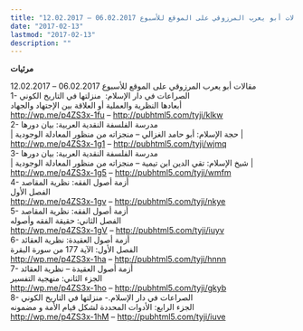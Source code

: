 ```yaml
---
title: "مقالات أبو يعرب المرزوقي على الموقع للأسبوع 06.02.2017 – 12.02.2017"
date: "2017-02-13"
lastmod: "2017-02-13"
description: ""
---
```

**مرئيات**

مقالات أبو يعرب المرزوقي على الموقع للأسبوع 06.02.2017 – 12.02.2017  
1- الصراعات في دار الإسلام:  منزلتها في التاريخ الكوني  
أبعادها النظرية والعملية أو العلاقة بين الإجتهاد والجهاد  
http://wp.me/p4ZS3x-1fu – http://pubhtml5.com/tyji/klkw  
2- مدرسة الفلسفة النقدية العربية: بيان دورها  
| حجة الإسلام: أبو حامد الغزالي – منجزاته من منظور المعادلة الوجودية |  
http://wp.me/p4ZS3x-1g1 – http://pubhtml5.com/tyji/wjmq  
3- مدرسة الفلسفة النقدية العربية: بيان دورها  
| شيخ الإسلام: تقي الدين ابن تيمية – منجزاته من منظور المعادلة الوجودية |  
http://wp.me/p4ZS3x-1g5 – http://pubhtml5.com/tyji/wmfm  
4- أزمة أصول الفقه: نظرية المقاصد  
الفصل الأول  
http://wp.me/p4ZS3x-1gv – http://pubhtml5.com/tyji/nkye  
5- أزمة أصول الفقه: نظرية المقاصد  
الفصل الثاني: حقيقة الفقه وأصوله  
http://wp.me/p4ZS3x-1gV – http://pubhtml5.com/tyji/iuyv  
6- أزمة أصول العقيدة: نظرية العقائد  
الفصل الأول: الآية 177 من سورة البقرة  
http://wp.me/p4ZS3x-1ha – http://pubhtml5.com/tyji/hnnn  
7- أزمة أصول العقيدة – نظرية العقائد  
الجزء الثاني: منهجية التفسير  
http://wp.me/p4ZS3x-1ho – http://pubhtml5.com/tyji/gkyb  
8- الصراعات في دار الإسلام.- منزلتها في التاريخ الكوني  
الجزء الرابع: الأدوات المحددة لشكل قيام الأمة و مضمونه  
http://wp.me/p4ZS3x-1hM – http://pubhtml5.com/tyji/iuve

###